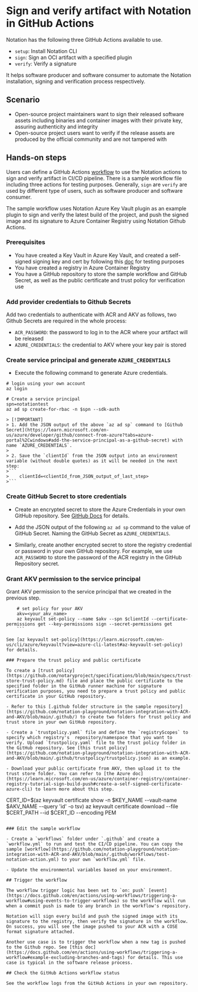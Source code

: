 # Sign and verify artifact with Notation in GitHub Actions

Notation has the following three GitHub Actions available to use.

- `setup`: Install Notation CLI
- `sign`: Sign an OCI artifact with a specified plugin
- `verify`: Verify a signature

It helps software producer and software consumer to automate the Notation installation, signing and verification process respectively.

## Scenario

- Open-source project maintainers want to sign their released software assets including binaries and container images with their private key, assuring authenticity and integrity
- Open-source project users want to verify if the release assets are produced by the official community and are not tampered with

## Hands-on steps

Users can define a GitHub Actions [workflow](https://docs.github.com/en/free-pro-team@latest/actions/learn-github-actions/introduction-to-github-actions) to use the Notation actions to sign and verify artifact in CI/CD pipeline. There is a sample workflow file including three actions for testing purposes. Generally, `sign` are `verify` are used by different type of users, such as software producer and software consumer.

The sample workflow uses Notation Azure Key Vault plugin as an example plugin to sign and verify the latest build of the project, and push the signed image and its signature to Azure Container Registry using Notation Github Actions.

### Prerequisites

- You have created a Key Vault in Azure Key Vault, and created a self-signed signing key and cert by following this [doc](https://learn.microsoft.com/en-us/azure/container-registry/container-registry-tutorial-sign-build-push) for testing purposes
- You have created a registry in Azure Container Registry
- You have a GitHub repository to store the sample workflow and GitHub Secret, as well as the public certificate and trust policy for verification use

### Add provider credentials to Github Secrets

Add two credentials to authenticate with ACR and AKV as follows, two Github Secrets are required in the whole process:

- `ACR_PASSWORD`: the password to log in to the ACR where your artifact will be released
- `AZURE_CREDENTIALS`: the credential to AKV where your key pair is stored
    
### Create service principal and generate `AZURE_CREDENTIALS`

- Execute the following command to generate Azure credentials. 

```
# login using your own account
az login

# Create a service principal
spn=notationtest
az ad sp create-for-rbac -n $spn --sdk-auth
```

    > [!IMPORTANT]
    > 1. Add the JSON output of the above `az ad sp` command to [Github Secret](https://learn.microsoft.com/en-us/azure/developer/github/connect-from-azure?tabs=azure-portal%2Cwindows#add-the-service-principal-as-a-github-secret) with name `AZURE_CREDENTIALS`.
    >
    > 2. Save the `clientId` from the JSON output into an environment variable (without double quotes) as it will be needed in the next step:
    >```
    >    clientId=<clientId_from_JSON_output_of_last_step>
    >```

### Create GitHub Secret to store credentials 

- Create an encrypted secret to store the Azure Credentials in your own GitHub repository. See [GitHub Docs](https://docs.github.com/en/actions/security-guides/encrypted-secrets#creating-encrypted-secrets-for-a-repository) for details.

- Add the JSON output of the following `az ad sp` command to the value of GitHub Secret. Naming the GitHub Secret as `AZURE_CREDENTIALS`. 

- Similarly, create another encrypted secret to store the registry credential or password in your own GitHub repository. For example, we use `ACR_PASSWORD` to store the password of the ACR registry in the GitHub Repository secret.

### Grant AKV permission to the service principal

Grant AKV permission to the service principal that we created in the previous step.

```
    # set policy for your AKV
    akv=<your_akv_name>
    az keyvault set-policy --name $akv --spn $clientId --certificate-permissions get --key-permissions sign --secret-permissions get
    ```

See [az keyvault set-policy](https://learn.microsoft.com/en-us/cli/azure/keyvault?view=azure-cli-latest#az-keyvault-set-policy) for details.

### Prepare the trust policy and public certificate 

To create a [trust policy](https://github.com/notaryproject/specifications/blob/main/specs/trust-store-trust-policy.md) file and place the public certificate to the specified folder in the GitHub runner machine for signature verification purposes, you need to prepare a trust policy and public certificate in your GitHub repository.

- Refer to this [.github folder structure in the sample repository](https://github.com/notation-playground/notation-integration-with-ACR-and-AKV/blob/main/.github/) to create two folders for trust policy and trust store in your own GitHub repository.

- Create a `trustpolicy.yaml` file and define the `registryScopes` to specify which registry's  repository/namespace that you want to verify. Upload `trustpolicy.yaml` file to the trust policy folder in the GitHub repository. See [this trust policy](https://github.com/notation-playground/notation-integration-with-ACR-and-AKV/blob/main/.github/trustpolicy/trustpolicy.json) as an example.

- Download your public certificate from AKV, then upload it to the trust store folder. You can refer to [the Azure doc](https://learn.microsoft.com/en-us/azure/container-registry/container-registry-tutorial-sign-build-push#create-a-self-signed-certificate-azure-cli) to learn more about this step.

```
CERT_ID=$(az keyvault certificate show -n $KEY_NAME --vault-name $AKV_NAME --query 'id' -o tsv)
az keyvault certificate download --file $CERT_PATH --id $CERT_ID --encoding PEM
```

### Edit the sample workflow

- Create a `workflows` folder under `.github` and create a `workflow.yml` to run and test the CI/CD pipeline. You can copy the sample [workflow](https://github.com/notation-playground/notation-integration-with-ACR-and-AKV/blob/main/.github/workflows/test-notation-action.yml) to your own `workflow.yml` file. 

- Update the environmental variables based on your environment. 

## Trigger the workflow

The workflow trigger logic has been set to `on: push` [event](https://docs.github.com/en/actions/using-workflows/triggering-a-workflow#using-events-to-trigger-workflows) so the workflow will run when a commit push is made to any branch in the workflow's repository.

Notation will sign every build and push the signed image with its signature to the registry, then verify the signature in the workflow. On success, you will see the image pushed to your ACR with a COSE format signature attached. 

Another use case is to trigger the workflow when a new tag is pushed to the Github repo. See [this doc](https://docs.github.com/en/actions/using-workflows/triggering-a-workflow#example-excluding-branches-and-tags) for details. This use case is typical in the software release process.

## Check the GitHub Actions workflow status

See the workflow logs from the GitHub Actions in your own repository.
